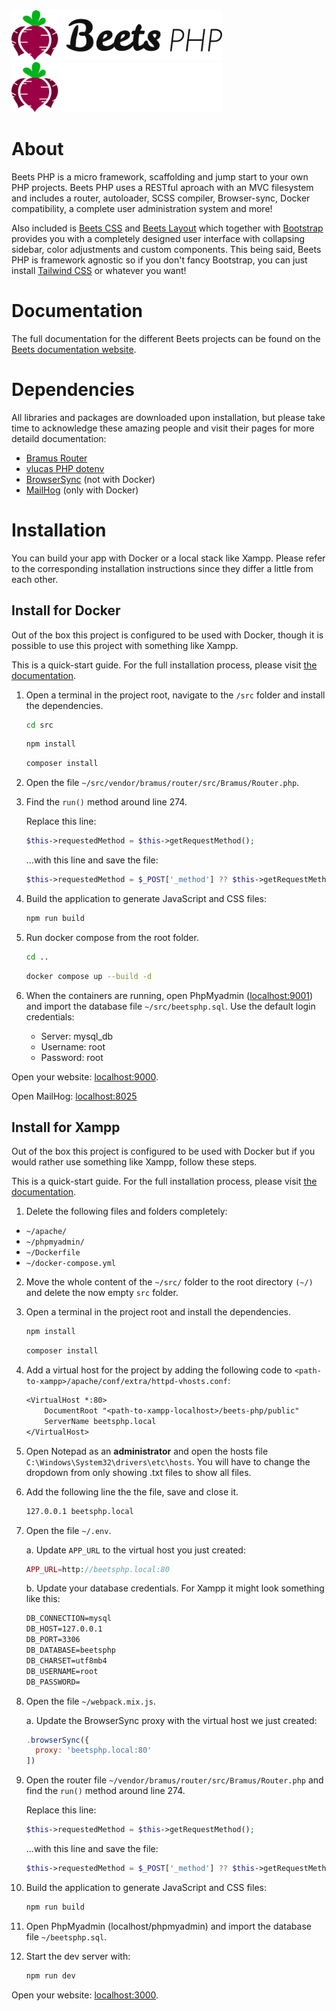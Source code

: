 <img src=".github/assets/images/beetsphp_col_100x421.png#gh-light-mode-only-" style="height: 80px;">
<img src=".github/assets/images/beetsphp_col_inv_100x421.png#gh-dark-mode-only" style="height: 80px;">

# About

Beets PHP is a micro framework, scaffolding and jump start to your own PHP projects. Beets PHP uses a RESTful aproach with an MVC filesystem and includes a router, autoloader, SCSS compiler, Browser-sync, Docker compatibility, a complete user administration system and more!

Also included is [Beets CSS](https://github.com/jonasbirkelof/beets-css) and [Beets Layout](https://github.com/jonasbirkelof/beets-layout) which together with [Bootstrap](https://getbootstrap.com) provides you with a completely designed user interface with collapsing sidebar, color adjustments and custom components. This being said, Beets PHP is framework agnostic so if you don't fancy Bootstrap, you can just install [Tailwind CSS](https://tailwindcss.com/) or whatever you want!

# Documentation

The full documentation for the different Beets projects can be found on the [Beets documentation website](https://jonasbirkelof.github.io/beets).

# Dependencies

All libraries and packages are downloaded upon installation, but please take time to acknowledge these amazing people and visit their pages for more detaild documentation:

- [Bramus Router](https://github.com/bramus/router)
- [vlucas PHP dotenv](https://github.com/vlucas/phpdotenv)
- [BrowserSync](https://browsersync.io/docs) (not with Docker)
- [MailHog](https://github.com/mailhog/MailHog) (only with Docker)

# Installation

You can build your app with Docker or a local stack like Xampp. Please refer to the corresponding installation instructions since they differ a little from each other.

## Install for Docker

Out of the box this project is configured to be used with Docker, though it is possible to use this project with something like Xampp.

This is a quick-start guide. For the full installation process, please visit [the documentation](https://jonasbirkelof.github.io/beets/beets-php/).

1. Open a terminal in the project root, navigate to the `/src` folder and install the dependencies.
    ```bash
    cd src
    ```

    ```bash
    npm install
    ```
    
    ```bash
    composer install
    ```

2. Open the file `~/src/vendor/bramus/router/src/Bramus/Router.php`.

3. Find the `run()` method around line 274. 

    Replace this line:

    ```php
    $this->requestedMethod = $this->getRequestMethod();
    ```

    ...with this line and save the file:

    ```php
    $this->requestedMethod = $_POST['_method'] ?? $this->getRequestMethod();
    ```

4. Build the application to generate JavaScript and CSS files:

    ```bash
    npm run build
    ```

5. Run docker compose from the root folder.

    ```bash
    cd ..
    ```

    ```bash
    docker compose up --build -d
    ```

6. When the containers are running, open PhpMyadmin ([localhost:9001](http://localhost:9001)) and import the database file `~/src/beetsphp.sql`. Use the default login credentials:

    - Server: mysql_db
    - Username: root
    - Password: root

Open your website: [localhost:9000](http://localhost:9000).

Open MailHog: [localhost:8025](http://localhost:8025)

## Install for Xampp

Out of the box this project is configured to be used with Docker but if you would rather use something like Xampp, follow these steps.

This is a quick-start guide. For the full installation process, please visit [the documentation](https://jonasbirkelof.github.io/beets/beets-php/).

1. Delete the following files and folders completely:

- `~/apache/`
- `~/phpmyadmin/`
- `~/Dockerfile`
- `~/docker-compose.yml`

2. Move the whole content of the `~/src/` folder to the root directory `(~/)` and delete the now empty `src` folder.

3. Open a terminal in the project root and install the dependencies.
    ```bash
    npm install
    ```

    ```bash
    composer install
    ```

4. Add a virtual host for the project by adding the following code to `<path-to-xampp>/apache/conf/extra/httpd-vhosts.conf`:

    ```txt
    <VirtualHost *:80>
        DocumentRoot "<path-to-xampp-localhost>/beets-php/public"
        ServerName beetsphp.local
    </VirtualHost>
    ```

5. Open Notepad as an **administrator** and open the hosts file `C:\Windows\System32\drivers\etc\hosts`. You will have to change the dropdown from only showing .txt files to show all files.

6. Add the following line the the file, save and close it.

    ```txt
    127.0.0.1 beetsphp.local
    ```

7. Open the file `~/.env`.

    a. Update `APP_URL` to the virtual host you just created:

    ```php
    APP_URL=http://beetsphp.local:80
    ```

    b. Update your database credentials. For Xampp it might look something like this:

    ```txt
    DB_CONNECTION=mysql
    DB_HOST=127.0.0.1
    DB_PORT=3306
    DB_DATABASE=beetsphp
    DB_CHARSET=utf8mb4
    DB_USERNAME=root
    DB_PASSWORD=
    ```

8. Open the file `~/webpack.mix.js`.

    a. Update the BrowserSync proxy with the virtual host we just created:

    ```js
    .browserSync({
      proxy: 'beetsphp.local:80'
    ])
    ```

9. Open the router file `~/vendor/bramus/router/src/Bramus/Router.php` and find the `run()` method around line 274.

    Replace this line:

    ```php
    $this->requestedMethod = $this->getRequestMethod();
    ```
    
    ...with this line and save the file:

    ```php
    $this->requestedMethod = $_POST['_method'] ?? $this->getRequestMethod();
    ```

10. Build the application to generate JavaScript and CSS files:

    ```bash
    npm run build
    ```

11. Open PhpMyadmin (localhost/phpmyadmin) and import the database file `~/beetsphp.sql`.

12. Start the dev server with:

    ```bash
    npm run dev
    ```

Open your website: [localhost:3000](http://localhost:3000).